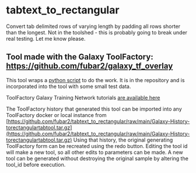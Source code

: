 # tabtext_to_rectangular

Convert tab delimited rows of varying length by padding all rows shorter than the longest.
Not in the toolshed - this is probably going to break under real testing.
Let me know please.


## Tool made with the Galaxy ToolFactory: https://github.com/fubar2/galaxy_tf_overlay

This tool wraps a [python script](https://github.com/fubar2/tabtext_to_rectangular/blob/main/rectangular_tab_tool.py) to do the work.
It is in the repository and is incorporated into the tool with some small test data.

ToolFactory Galaxy Training Network tutorials [are available here](https://training.galaxyproject.org/training-material/topics/dev/tutorials/tool-generators/tutorial.html)

The ToolFactory history that generated this tool can be imported into any ToolFactory docker or local instance from
[https://github.com/fubar2/tabtext_to_rectangular/raw/main/Galaxy-History-torectangulartabtool.tar.gz](https://github.com/fubar2/tabtext_to_rectangular/raw/main/Galaxy-History-torectangulartabtool.tar.gz)
Using that history, the original generating ToolFactory form can be recreated using the redo button.
Editing the tool id will make a new tool, so all other edits to parameters can be made.
A new tool can be generated without destroying the original sample by altering the tool_id before execution.

